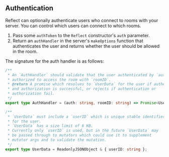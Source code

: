 ## Authentication

Reflect can optionally authenticate users who connect to rooms with your server. You can control which users can connect to which rooms.

1. Pass some `authToken` to the `Reflect` constructor's `auth` parameter.
2. Return an `authHandler` in the server's `makeOptions` function that authenticates the user and returns whether the user should be allowed in the room.

The signature for the auth handler is as follows:

```ts
/**
 * An `AuthHandler` should validate that the user authenticated by `auth` is
 * authorized to access the room with `roomID`.
 * @return A promise which resolves to `UserData` for the user if authentication
 * and authorization is successful, or rejects if authentication or
 * authorization fail.
 */
export type AuthHandler = (auth: string, roomID: string) => Promise<UserData>;

/**
 * `UserData` must include a `userID` which is unique stable identifier
 * for the user.
 * `UserData` has a size limit of 6 KB.
 * Currently only `userID` is used, but in the future `UserData` may
 * be passed through to mutators which could use it to supplement
 * mutator args and to validate the mutation.
 */
export type UserData = ReadonlyJSONObject & { userID: string };
```
